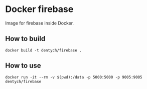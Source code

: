 # Docker firebase
Image for firebase inside Docker.

## How to build
`docker build -t dentych/firebase .`

## How to use
`docker run -it --rm -v $(pwd):/data -p 5000:5000 -p 9005:9005 dentych/firebase`
